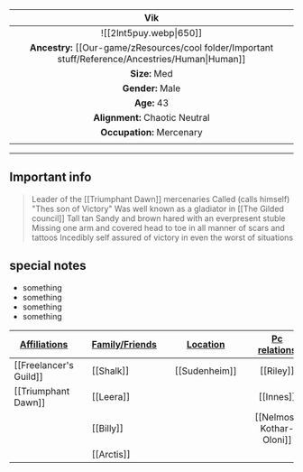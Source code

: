 

|                                                 Vik                                                 |
| :-------------------------------------------------------------------------------------------------: |
|                                       ![[2lnt5puy.webp\|650]]                                       |
| **Ancestry:** [[Our-game/zResources/cool folder/Important stuff/Reference/Ancestries/Human\|Human]] |
|                                            **Size:** Med                                            |
|                                          **Gender:** Male                                           |
|                                             **Age:** 43                                             |
|                                   **Alignment:** Chaotic Neutral                                    |
|                                      **Occupation:** Mercenary                                      |
|                                                                                                     |

---
## Important info
> Leader of the [[Triumphant Dawn]] mercenaries
> Called (calls himself) "Thes son of Victory"
> Was well known as a gladiator in [[The Gilded council]]
> Tall tan Sandy and brown hared with an everpresent stuble
> Missing one arm and covered head to toe in all manner of scars and tattoos 
> Incedibly self assured of victory in even the worst of situations
> 


##  special notes 
- something 
- something
- something
- something

| **<u>Affiliations</u>** |     | **<u>Family/Friends</u>** |     | **<u>Location</u>** |     | <u>**Pc relations**</u>  |     |
| ----------------------- | --- | ------------------------- | --- | ------------------- | --- | :----------------------: | --- |
| [[Freelancer's Guild]]  |     | [[Shalk]]                 |     | [[Sudenheim]]       |     |        [[Riley]]         |     |
| [[Triumphant Dawn]]     |     | [[Leera]]                 |     |                     |     |        [[Innes]]         |     |
|                         |     | [[Billy]]                 |     |                     |     | [[Nelmosh Kothar-Oloni]] |     |
|                         |     | [[Arctis]]                |     |                     |     |                          |     |

